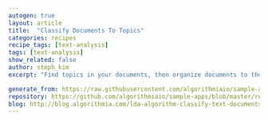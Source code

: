 ```yaml
---
autogen: true
layout: article
title:  "Classify Documents To Topics"
categories: recipes
recipe_tags: [text-analysis]
tags: [text-analysis]
show_related: false
author: steph_kim
excerpt: "Find topics in your documents, then organize documents to those topics."

generate_from: https://raw.githubusercontent.com/algorithmiaio/sample-apps/master/recipes/LDA-Mapper/README.md
repository: https://github.com/algorithmiaio/sample-apps/blob/master/recipes/LDA-Mapper/
blog: http://blog.algorithmia.com/lda-algorithm-classify-text-documents/
---
```


